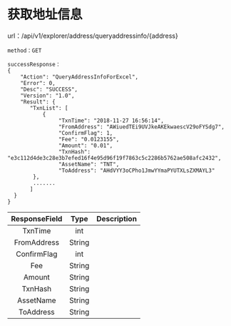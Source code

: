
 # 获取地址信息


  url：/api/v1/explorer/address/queryaddressinfo/{address}

	method：GET

  	successResponse：
	{
	    "Action": "QueryAddressInfoForExcel",
	    "Error": 0,
	    "Desc": "SUCCESS",
	    "Version": "1.0",
	    "Result": {
           "TxnList": [
               {
                    "TxnTime": "2018-11-27 16:56:14",
                    "FromAddress": "AWiuedTEi9UVJkeAKEkwaescV29oFYSdg7",
                    "ConfirmFlag": 1,
                    "Fee": "0.0123155",
                    "Amount": "0.01",
                    "TxnHash": "e3c112d4de3c28e3b7efed16f4e95d96f19f7863c5c2286b5762ae508afc2432",
                    "AssetName": "TNT",
                    "ToAddress": "AHdVYY3oCPho1JmwYYmaPYUTXLsZXMAYL3"
            },
            .......
           ]
      }
	}

| ResponseField     |     Type |   Description   |
| :--------------: | :--------:| :------: |
| TxnTime|   int|    |
| FromAddress|   String|  |
| ConfirmFlag|   int|    |
| Fee|   String|    |
| Amount|	String|	  |
| TxnHash|	String|	  |
| AssetName|	String|	  |
| ToAddress|	String|	  |
